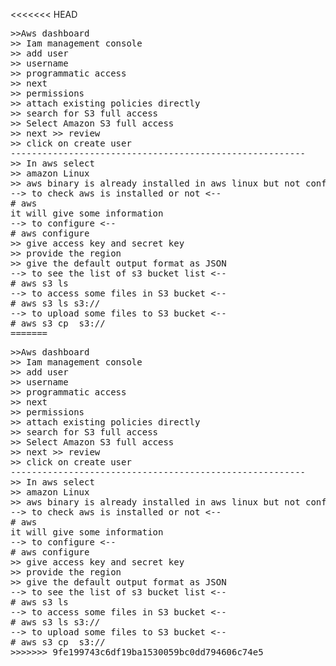 <<<<<<< HEAD
<pre>
>>Aws dashboard 
>> Iam management console 
>> add user 
>> username 
>> programmatic access 
>> next
>> permissions 
>> attach existing policies directly 
>> search for S3 full access 
>> Select Amazon S3 full access 
>> next >> review 
>> click on create user 
-------------------------------------------------------- 
>> In aws select 
>> amazon Linux 
>> aws binary is already installed in aws linux but not configured 
--> to check aws is installed or not <-- 
# aws 
it will give some information 
--> to configure <-- 
# aws configure 
>> give access key and secret key 
>> provide the region 
>> give the default output format as JSON 
--> to see the list of s3 bucket list <-- 
# aws s3 ls 
--> to access some files in S3 bucket <-- 
# aws s3 ls s3://<folder name> 
--> to upload some files to S3 bucket <-- 
# aws s3 cp <file1> s3://<folder> 
=======
<pre>
>>Aws dashboard 
>> Iam management console 
>> add user 
>> username 
>> programmatic access 
>> next
>> permissions 
>> attach existing policies directly 
>> search for S3 full access 
>> Select Amazon S3 full access 
>> next >> review 
>> click on create user 
-------------------------------------------------------- 
>> In aws select 
>> amazon Linux 
>> aws binary is already installed in aws linux but not configured 
--> to check aws is installed or not <-- 
# aws 
it will give some information 
--> to configure <-- 
# aws configure 
>> give access key and secret key 
>> provide the region 
>> give the default output format as JSON 
--> to see the list of s3 bucket list <-- 
# aws s3 ls 
--> to access some files in S3 bucket <-- 
# aws s3 ls s3://<folder name> 
--> to upload some files to S3 bucket <-- 
# aws s3 cp <file1> s3://<folder> 
>>>>>>> 9fe199743c6df19ba1530059bc0dd794606c74e5
</pre>